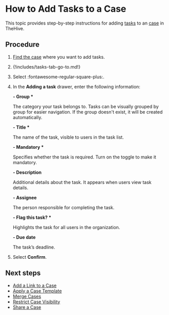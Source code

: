 # How to Add Tasks to a Case

This topic provides step-by-step instructions for adding [tasks](../tasks/about-tasks.md) to an [case](../cases/about-cases.md) in TheHive.

## Procedure

1. [Find the case](../search-for-cases/find-a-case.md) where you want to add tasks.

2. {!includes/tasks-tab-go-to.md!}

3. Select :fontawesome-regular-square-plus:.

4. In the **Adding a task** drawer, enter the following information:

    **- Group \***

    The category your task belongs to. Tasks can be visually grouped by group for easier navigation. If the group doesn't exist, it will be created automatically.

    **- Title \***

    The name of the task, visible to users in the task list.

    **- Mandatory \***

    Specifies whether the task is required. Turn on the toggle to make it mandatory.

    **- Description**

    Additional details about the task. It appears when users view task details.

    **- Assignee**

    The person responsible for completing the task.

    **- Flag this task? \***

    Highlights the task for all users in the organization.

    **- Due date**

    The task’s deadline.

5. Select **Confirm**.

## Next steps

* [Add a Link to a Case](add-a-link-to-a-case.md)
* [Apply a Case Template](apply-a-case-template.md)
* [Merge Cases](merge-cases.md)
* [Restrict Case Visibility](restrict-visibility-case.md)
* [Share a Case](share-a-case.md)

